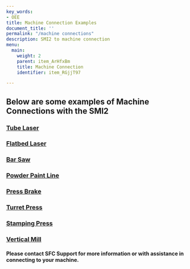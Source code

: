 ```yaml
---
key_words:
- OEE
title: Machine Connection Examples
document_title: ''
permalink: "/machine connections"
description: SMI2 to machine connection
menu:
  main:
    weight: 2
    parent: item_ArHfxBm
    title: Machine Connection
    identifier: item_RGjjT97

---
```

## Below are some examples of Machine Connections with the SMI2

### [Tube Laser](/uploads/2021/01/22/blm-tube-laser-smi2-machine-data-sheet-reva-11-7-19.pdf "BLM Tube Laser")

### [Flatbed Laser](/uploads/2021/01/22/mitsubishi-smi2-machine-data-sheet-reva-11-7-19.pdf "Mitsubishi Flatbed Laser")

### [Bar Saw](/uploads/2021/01/22/nishijimax-bar-cutting-saw-smi2-machine-data-sheet-reva-5-4-2020.pdf "Nishijimax Bar Saw")

### [Powder Paint Line](/uploads/2021/01/22/powder-paint-line-smi2-machine-data-sheet-reva-11-7-19.pdf "Powder Paint Line")

### [Press Brake](/uploads/2021/01/22/press-brake-smi2-machine-data-sheet-reva-11-7-19.pdf "Toyokoki Press Brake")

### [Turret Press](/uploads/2021/01/22/shear-genius-smi2-machine-data-sheet-reva-11-7-19.pdf "Shear Genius Turret Press")

### [Stamping Press](/uploads/2021/01/22/stamping-press-smi2-machine-data-sheet-reva-11-7-19.pdf "Niagara Stamping Press")

### [Vertical Mill](/uploads/2021/01/22/verticle-mill-cnc-smi2-machine-data-sheet-reva-11-7-19.pdf "Haas Vertical Mill")

#### Please contact SFC Support for more information or with assistance in connecting to your machine.